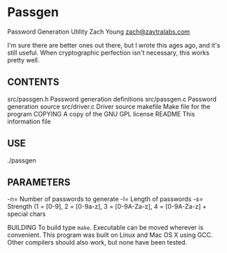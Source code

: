 Passgen
=======
Password Generation Utility
Zach Young <zach@zavtralabs.com>

I'm sure there are better ones out there, but I wrote this ages ago, and 
it's still useful. When cryptographic perfection isn't necessary, this 
works pretty well.

CONTENTS
--------
src/passgen.h	Password generation definitions
src/passgen.c	Password generation source
src/driver.c	Driver source
makefile	Make file for the program
COPYING		A copy of the GNU GPL license
README		This information file

USE
---
./passgen

PARAMETERS
----------
-n=<num>	Number of passwords to generate
-l=<num>	Length of passwords
-s=<num>	Strength (1 = [0-9], 2 = [0-9a-z], 3 = [0-9A-Za-z], 4 = [0-9A-Za-z] + special chars

BUILDING
To build type `make`. Executable can be moved wherever is convenient. 
This program was built on Linux and Mac OS X using GCC. Other compilers 
should also work, but none have been tested.
